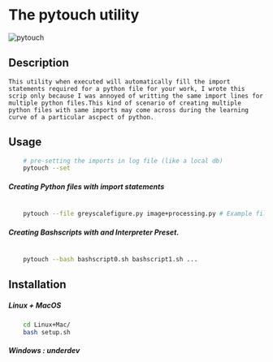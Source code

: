 # The pytouch utility


![pytouch](https://user-images.githubusercontent.com/45916202/85221930-65782500-b3d5-11ea-9c67-5376a5d702d3.gif)


## Description
    This utility when executed will automatically fill the import statements required for a python file for your work, I wrote this scrip only because I was annoyed of writting the same import lines for multiple python files.This kind of scenario of creating multiple python files with same imports may come across during the learning curve of a particular ascpect of python. 

## Usage

```bash
    # pre-setting the imports in log file (like a local db)
    pytouch --set
```
##### Creating Python files with import statements

```bash
    
    pytouch --file greyscalefigure.py image+processing.py # Example files 
```
##### Creating Bashscripts with and Interpreter Preset.

```bash
    
    pytouch --bash bashscript0.sh bashscript1.sh ...
```

## Installation 
##### Linux + MacOS

```bash
    cd Linux+Mac/
    bash setup.sh
```

##### Windows : underdev

